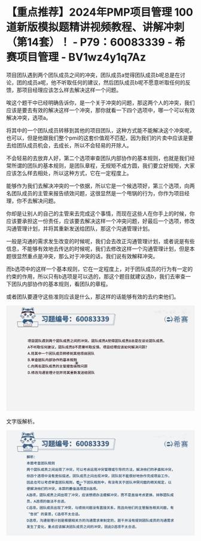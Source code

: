 # 【重点推荐】2024年PMP项目管理 100道新版模拟题精讲视频教程、讲解冲刺（第14套）！ - P79：60083339 - 希赛项目管理 - BV1wz4y1q7Az

项目团队遇到两个团队成员之间的冲突，团队成员a觉得团队成员b呢总是在讨论，团的成员a呢，他不听取任何的建议，然后团队成员b呢不愿意听取任何的反馈，那项目经理应该怎么样去解决这样一个问题。

唉这个题干中已经明确告诉你，是一个关于冲突的问题，那这两个人的冲突，我们应该是要去有效的解决这样一个冲突，那你就看一下四个选项中，哪一个可以有效解决冲突，选项a。

将其中的一个团队成员转移到其他的项目团队，这种方式能不能解决这个冲突呢，也可以，但是他跟我们整个pmi的这套价值观不匹配，因为我们的片卖中应该是要去给团队成员机会，去成长，所以不会轻易的开除人。

不会轻易的去放弃人好，第二个选项审查团队内部协作的基本规则，也就是我们经常所谓的团队的基本规则，是团队章程，无规矩不成方圆，我们要立好规矩，大家应该怎么样去相处，所以这种方式，它在一定程度上。

能够作为我们去解决冲突的一个依据，所以它是一个候选项好，第三个选项，向两名团队成员的主管来报告绩效问题，这很显然是一个甩锅的行为，你作为项目经理，你不去解决问题。

你却是让别人的自己的主管来去完成这个事情，而现在这些人在你手上的时候，你应该要承担这一份责任，应该要去解决这样一个冲突问题，好最后一个选项，修改沟通管理计划，并将其重新发送给团队，那这个沟通管理计划。

一般是沟通的需求发生改变的时候呢，我们会去改正沟通管理计划，或者说是有些信息，不能够有效地去传达的时候呢，我们去修改这样一个沟通管理计划，但是本题很显然重点是冲突，那么对于冲突的话，我们说有效解释冲突。

而b选项中的这样一个基本规则，它在一定程度上，对于团队成员的行为有一定的约束的作用，所以只有b选项是可以选的，那这个题目就建议选b，我们去审查一下团队内部协作的基本规则，看团队的章程。

或者团队要遵守这些准则应该是什么，那这样的话能够有效的去约束他们。

![](img/38fe8603544ecbba0465abaa44cee572_1.png)

文字版解析。

![](img/38fe8603544ecbba0465abaa44cee572_3.png)